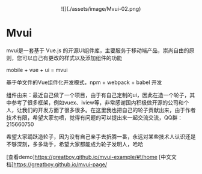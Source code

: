 

<div align=center>
![](./assets/image/Mvui-02.png)
</div>



# Mvui 

mvui是一套基于 Vue.js 的开源UI组件库，主要服务于移动端产品，崇尚自由的原则，您可以自己有更改的样式以及添加组件的功能

mobile + vue + ui = mvui

基于单文件的Vue组件化开发模式，npm + webpack + babel 开发

组件由来：最近自己做了一个项目，由于有自己定制的ui，因此在造一个轮子，其中参考了很多框架，例如vuex、iview等，非常感谢国内积极做开源的公司和个人，让我们的开发方面了很多很多。在这里我也把自己的轮子贡献出来，由于作者技术有限，希望大家勿喷，觉得有问题的可以提出来一起交流交流，QQ群：215660750


希望大家踊跃造轮子，因为没有自己亲手去折腾一番，永远对某些技术人认识还是不够深刻，多多动手，希望大家都能成为轮子发明人，哈哈



[查看demo]https://greatboy.github.io/mvui-example/#!/home
[中文文档]https://greatboy.github.io/mvui-page/








